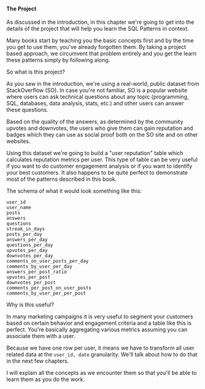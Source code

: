 #### The Project
As discussed in the introduction, in this chapter we're going to get into the details of the project that will help you learn the SQL Patterns in context. 

Many books start by teaching you the basic concepts first and by the time you get to use them, you've already forgotten them. By taking a project based approach, we circumvent that problem entirely and you get the learn these patterns simply by following along.

So what is this project?

As you saw in the introduction, we're using a real-world, public dataset from StackOverflow (SO). In case you're not familiar, SO is a popular website where users can ask technical questions about any topic (programming, SQL, databases, data analysis, stats, etc.) and other users can answer these questions.

Based on the quality of the answers, as determined by the community upvotes and downvotes, the users who give them can gain reputation and badges which they can use  as social proof both on the SO site and on other websites.

Using this dataset we're going to build a "user reputation" table which calculates reputation metrics per user. This type of table can be very useful if you want to do customer engagement analysis or if you want to identify your best customers. It also happens to be quite perfect to demonstrate most of the patterns described in this book.

The schema of what it would look something like this:
```
user_id
user_name
posts
answers
questions
streak_in_days
posts_per_day
answers_per_day
questions_per_day
upvotes_per_day
downvotes_per_day
comments_on_user_posts_per_day
comments_by_user_per_day
answers_per_post_ratio
upvotes_per_post
downvotes_per_post
comments_per_post_on_user_posts
comments_by_user_per_per_post
```

Why is this useful?

In many marketing campaigns it is very useful to segment your customers based on certain behavior and engagement criteria and a table like this is perfect. You're basically aggregating various metrics assuming you can associate them with a user.

Because we have one row per user, it means we have to transform all user related data at the `user_id, date`  granularity. We'll talk about how to do that in the next few chapters.

I will explain all the concepts as we encounter them so that you'll be able to learn them as you do the work.